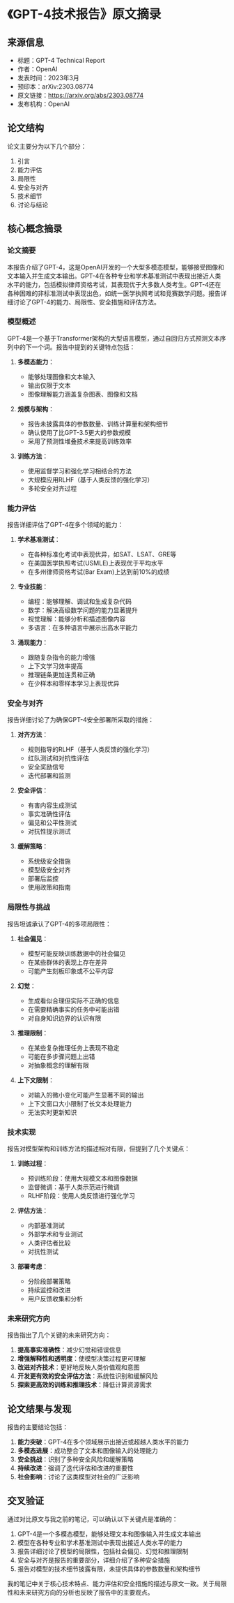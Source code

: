 # 《GPT-4技术报告》原文摘录

## 来源信息
- 标题：GPT-4 Technical Report
- 作者：OpenAI
- 发表时间：2023年3月
- 预印本：arXiv:2303.08774
- 原文链接：https://arxiv.org/abs/2303.08774
- 发布机构：OpenAI

## 论文结构
论文主要分为以下几个部分：
1. 引言
2. 能力评估
3. 局限性
4. 安全与对齐
5. 技术细节
6. 讨论与结论

## 核心概念摘录

### 论文摘要
本报告介绍了GPT-4，这是OpenAI开发的一个大型多模态模型，能够接受图像和文本输入并生成文本输出。GPT-4在各种专业和学术基准测试中表现出接近人类水平的能力，包括模拟律师资格考试，其表现优于大多数人类考生。GPT-4还在各种困难的非标准测试中表现出色，如统一医学执照考试和竞赛数学问题。报告详细讨论了GPT-4的能力、局限性、安全措施和评估方法。

### 模型概述
GPT-4是一个基于Transformer架构的大型语言模型，通过自回归方式预测文本序列中的下一个词。报告中提到的关键特点包括：

1. **多模态能力**：
   - 能够处理图像和文本输入
   - 输出仅限于文本
   - 图像理解能力涵盖复杂图表、图像和文档

2. **规模与架构**：
   - 报告未披露具体的参数数量、训练计算量和架构细节
   - 确认使用了比GPT-3.5更大的参数规模
   - 采用了预测性堆叠技术来提高训练效率

3. **训练方法**：
   - 使用监督学习和强化学习相结合的方法
   - 大规模应用RLHF（基于人类反馈的强化学习）
   - 多轮安全对齐过程

### 能力评估
报告详细评估了GPT-4在多个领域的能力：

1. **学术基准测试**：
   - 在各种标准化考试中表现优异，如SAT、LSAT、GRE等
   - 在美国医学执照考试(USMLE)上表现优于平均水平
   - 在多州律师资格考试(Bar Exam)上达到前10%的成绩

2. **专业技能**：
   - 编程：能够理解、调试和生成复杂代码
   - 数学：解决高级数学问题的能力显著提升
   - 视觉理解：能够分析和描述图像内容
   - 多语言：在多种语言中展示出高水平能力

3. **涌现能力**：
   - 跟随复杂指令的能力增强
   - 上下文学习效率提高
   - 推理链条更加连贯和正确
   - 在少样本和零样本学习上表现优异

### 安全与对齐
报告详细讨论了为确保GPT-4安全部署所采取的措施：

1. **对齐方法**：
   - 规则指导的RLHF（基于人类反馈的强化学习）
   - 红队测试和对抗性评估
   - 安全奖励信号
   - 迭代部署和监测

2. **安全评估**：
   - 有害内容生成测试
   - 事实准确性评估
   - 偏见和公平性测试
   - 对抗性提示测试

3. **缓解策略**：
   - 系统级安全措施
   - 模型级安全对齐
   - 部署后监控
   - 使用政策和指南

### 局限性与挑战
报告坦诚承认了GPT-4的多项局限性：

1. **社会偏见**：
   - 模型可能反映训练数据中的社会偏见
   - 在某些群体的表现上存在差异
   - 可能产生刻板印象或不公平内容

2. **幻觉**：
   - 生成看似合理但实际不正确的信息
   - 在需要精确事实的任务中可能出错
   - 对自身知识边界的认识有限

3. **推理限制**：
   - 在某些复杂推理任务上表现不稳定
   - 可能在多步骤问题上出错
   - 对抽象概念的理解有限

4. **上下文限制**：
   - 对输入的微小变化可能产生显著不同的输出
   - 上下文窗口大小限制了长文本处理能力
   - 无法实时更新知识

### 技术实现
报告对模型架构和训练方法的描述相对有限，但提到了几个关键点：

1. **训练过程**：
   - 预训练阶段：使用大规模文本和图像数据
   - 监督微调：基于人类示范进行微调
   - RLHF阶段：使用人类反馈进行强化学习

2. **评估方法**：
   - 内部基准测试
   - 外部学术和专业测试
   - 人类评估者比较
   - 对抗性测试

3. **部署考虑**：
   - 分阶段部署策略
   - 持续监控和改进
   - 用户反馈收集和分析

### 未来研究方向
报告指出了几个关键的未来研究方向：

1. **提高事实准确性**：减少幻觉和错误信息
2. **增强解释性和透明度**：使模型决策过程更可理解
3. **改进对齐技术**：更好地反映人类价值观和意图
4. **开发更有效的安全评估方法**：系统性识别和缓解风险
5. **探索更高效的训练和推理技术**：降低计算资源需求

## 论文结果与发现
报告的主要结论包括：

1. **能力突破**：GPT-4在多个领域展示出接近或超越人类水平的能力
2. **多模态进展**：成功整合了文本和图像输入的处理能力
3. **安全挑战**：识别了多种安全风险和缓解策略
4. **持续改进**：强调了迭代评估和改进的重要性
5. **社会影响**：讨论了这类模型对社会的广泛影响

## 交叉验证
通过对比原文与我之前的笔记，可以确认以下关键点是准确的：

1. GPT-4是一个多模态模型，能够处理文本和图像输入并生成文本输出
2. 模型在各种专业和学术基准测试中表现出接近人类水平的能力
3. 报告详细讨论了模型的局限性，包括社会偏见、幻觉和推理限制
4. 安全与对齐是报告的重要部分，详细介绍了多种安全措施
5. 报告对模型的技术细节披露有限，未提供具体的参数数量和架构细节

我的笔记中关于核心技术特点、能力评估和安全措施的描述与原文一致。关于局限性和未来研究方向的分析也反映了报告中的主要观点。 
